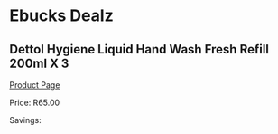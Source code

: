 
# Ebucks Dealz
## Dettol Hygiene Liquid Hand Wash Fresh Refill 200ml X 3
[Product Page](https://www.ebucks.com/web/shop/productSelected.do?prodId=1229164059&catId=908607666)

Price: R65.00

Savings: 


	